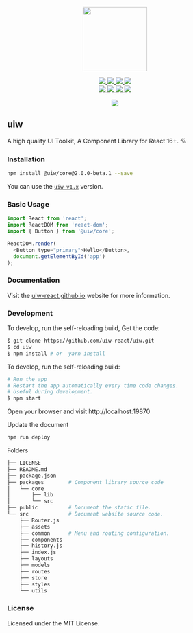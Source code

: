 <p align="center">
  <a href="https://uiw-react.github.io">
    <img width="150" src="https://raw.githubusercontent.com/uiw-react/uiw/master/src/assets/logo-README.svg?sanitize=true">
  </a>
</p>
<p align="center">
  <a href="https://travis-ci.org/uiw-react/uiw">
    <img src="https://api.travis-ci.org/uiw-react/uiw.svg?branch=master">
  </a>
  <a href="https://github.com/uiw-react/uiw/issues">
    <img src="https://img.shields.io/github/issues/uiw-react/uiw.svg">
  </a>
  <a href="https://github.com/uiw-react/uiw/network">
    <img src="https://img.shields.io/github/forks/uiw-react/uiw.svg">
  </a>
  <a href="https://github.com/uiw-react/uiw/stargazers">
    <img src="https://img.shields.io/github/stars/uiw-react/uiw.svg">
  </a>
  <br>
  <a href="https://github.com/uiw-react/uiw/releases">
    <img src="https://img.shields.io/github/release/uiw-react/uiw.svg">
  </a>
  <a href="https://github.com/uiw-react/uiw">
    <img src="https://img.shields.io/dub/l/vibe-d.svg">
  </a>
  <a href="https://www.npmjs.com/package/uiw">
    <img src="https://img.shields.io/npm/v/uiw.svg">
  </a>
  <a href="https://github.com/facebook/jest">
    <img src="https://facebook.github.io/jest/img/jest-badge.svg">
  </a>
</p>

<p align="center">
  <a href="https://uiw-react.github.io"><img src="https://raw.githubusercontent.com/uiw-react/uiw/master/src/assets/uiw-doc.png" /></a>
</p>

uiw
---

A high quality UI Toolkit, A Component Library for React 16+. 💘

### Installation

```bash
npm install @uiw/core@2.0.0-beta.1 --save
```

You can use the [`uiw v1.x`](https://github.com/uiw-react/uiw/tree/v1) version.

### Basic Usage

```js
import React from 'react';
import ReactDOM from 'react-dom';
import { Button } from '@uiw/core';

ReactDOM.render(
  <Button type="primary">Hello</Button>, 
  document.getElementById('app')
);
```

### Documentation

Visit the [uiw-react.github.io](https://uiw-react.github.io) website for more information.

### Development

To develop, run the self-reloading build, Get the code:

```bash
$ git clone https://github.com/uiw-react/uiw.git
$ cd uiw
$ npm install # or  yarn install
```

To develop, run the self-reloading build:

```bash
# Run the app
# Restart the app automatically every time code changes. 
# Useful during development.
$ npm start
```

Open your browser and visit http://localhost:19870

Update the document

```bash
npm run deploy
```

Folders

```bash
├── LICENSE
├── README.md
├── package.json
├── packages        # Component library source code
│   └── core
│       ├── lib
│       └── src
├── public          # Document the static file.
└── src             # Document website source code.
    ├── Router.js
    ├── assets
    ├── common      # Menu and routing configuration.
    ├── components
    ├── history.js
    ├── index.js
    ├── layouts
    ├── models
    ├── routes
    ├── store
    ├── styles
    └── utils
```

### License

Licensed under the MIT License.
